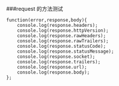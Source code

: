 ###request 的方法测试

	function(error,response,body){
		console.log(response.headers);
		console.log(response.httpVersion);
		console.log(response.rawHeaders);
		console.log(response.rawTrailers);
		console.log(response.statusCode);
		console.log(response.statusMessage);
		console.log(response.socket);
		console.log(response.trailers);
		console.log(response.url);
		console.log(response.body);
	};	